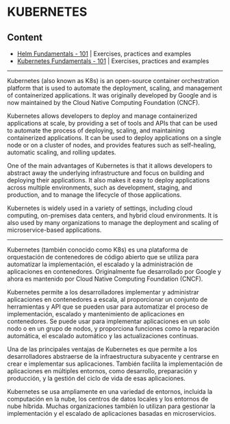 # KUBERNETES

## Content

* [Helm Fundamentals - 101](https://github.com/lumarseg/snippets/tree/main/kubernetes/helm-101) | Exercises, practices and examples
* [Kubernetes Fundamentals - 101](https://github.com/lumarseg/snippets/tree/main/kubernetes/kube-101) | Exercises, practices and examples

---

Kubernetes (also known as K8s) is an open-source container orchestration platform that is used to automate the deployment, scaling, and management of containerized applications. It was originally developed by Google and is now maintained by the Cloud Native Computing Foundation (CNCF).

Kubernetes allows developers to deploy and manage containerized applications at scale, by providing a set of tools and APIs that can be used to automate the process of deploying, scaling, and maintaining containerized applications. It can be used to deploy applications on a single node or on a cluster of nodes, and provides features such as self-healing, automatic scaling, and rolling updates.

One of the main advantages of Kubernetes is that it allows developers to abstract away the underlying infrastructure and focus on building and deploying their applications. It also makes it easy to deploy applications across multiple environments, such as development, staging, and production, and to manage the lifecycle of those applications.

Kubernetes is widely used in a variety of settings, including cloud computing, on-premises data centers, and hybrid cloud environments. It is also used by many organizations to manage the deployment and scaling of microservice-based applications.

---

Kubernetes (también conocido como K8s) es una plataforma de orquestación de contenedores de código abierto que se utiliza para automatizar la implementación, el escalado y la administración de aplicaciones en contenedores. Originalmente fue desarrollado por Google y ahora es mantenido por Cloud Native Computing Foundation (CNCF).

Kubernetes permite a los desarrolladores implementar y administrar aplicaciones en contenedores a escala, al proporcionar un conjunto de herramientas y API que se pueden usar para automatizar el proceso de implementación, escalado y mantenimiento de aplicaciones en contenedores. Se puede usar para implementar aplicaciones en un solo nodo o en un grupo de nodos, y proporciona funciones como la reparación automática, el escalado automático y las actualizaciones continuas.

Una de las principales ventajas de Kubernetes es que permite a los desarrolladores abstraerse de la infraestructura subyacente y centrarse en crear e implementar sus aplicaciones. También facilita la implementación de aplicaciones en múltiples entornos, como desarrollo, preparación y producción, y la gestión del ciclo de vida de esas aplicaciones.

Kubernetes se usa ampliamente en una variedad de entornos, incluida la computación en la nube, los centros de datos locales y los entornos de nube híbrida. Muchas organizaciones también lo utilizan para gestionar la implementación y el escalado de aplicaciones basadas en microservicios.
